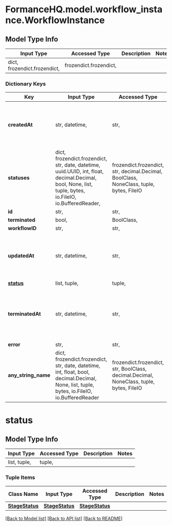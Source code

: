 # FormanceHQ.model.workflow_instance.WorkflowInstance

## Model Type Info
Input Type | Accessed Type | Description | Notes
------------ | ------------- | ------------- | -------------
dict, frozendict.frozendict,  | frozendict.frozendict,  |  | 

### Dictionary Keys
Key | Input Type | Accessed Type | Description | Notes
------------ | ------------- | ------------- | ------------- | -------------
**createdAt** | str, datetime,  | str,  |  | value must conform to RFC-3339 date-time
**statuses** | dict, frozendict.frozendict, str, date, datetime, uuid.UUID, int, float, decimal.Decimal, bool, None, list, tuple, bytes, io.FileIO, io.BufferedReader,  | frozendict.frozendict, str, decimal.Decimal, BoolClass, NoneClass, tuple, bytes, FileIO |  | 
**id** | str,  | str,  |  | 
**terminated** | bool,  | BoolClass,  |  | 
**workflowID** | str,  | str,  |  | 
**updatedAt** | str, datetime,  | str,  |  | value must conform to RFC-3339 date-time
**[status](#status)** | list, tuple,  | tuple,  |  | [optional] 
**terminatedAt** | str, datetime,  | str,  |  | [optional] value must conform to RFC-3339 date-time
**error** | str,  | str,  |  | [optional] 
**any_string_name** | dict, frozendict.frozendict, str, date, datetime, int, float, bool, decimal.Decimal, None, list, tuple, bytes, io.FileIO, io.BufferedReader | frozendict.frozendict, str, BoolClass, decimal.Decimal, NoneClass, tuple, bytes, FileIO | any string name can be used but the value must be the correct type | [optional]

# status

## Model Type Info
Input Type | Accessed Type | Description | Notes
------------ | ------------- | ------------- | -------------
list, tuple,  | tuple,  |  | 

### Tuple Items
Class Name | Input Type | Accessed Type | Description | Notes
------------- | ------------- | ------------- | ------------- | -------------
[**StageStatus**](StageStatus.md) | [**StageStatus**](StageStatus.md) | [**StageStatus**](StageStatus.md) |  | 

[[Back to Model list]](../../README.md#documentation-for-models) [[Back to API list]](../../README.md#documentation-for-api-endpoints) [[Back to README]](../../README.md)

